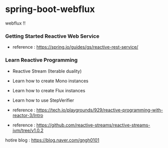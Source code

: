 # spring-boot-webflux

webflux !! 


### Getting Started Reactive Web Service

- reference : https://spring.io/guides/gs/reactive-rest-service/

### Learn Reactive Programming

- Reactive Stream (Iterable duality)

- Learn how to create Mono instances

- Learn how to create Flux instances

- Learn how to use StepVerifier

- reference : https://tech.io/playgrounds/929/reactive-programming-with-reactor-3/Intro

- reference : https://github.com/reactive-streams/reactive-streams-jvm/tree/v1.0.2


hotire blog : https://blog.naver.com/gngh0101

